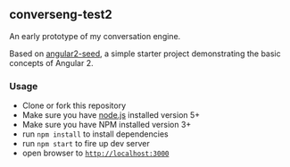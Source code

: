 ## converseng-test2

An early prototype of my conversation engine.

Based on [angular2-seed](https://github.com/angular/angular2-seed), a simple starter project demonstrating the basic concepts of Angular 2.


### Usage
- Clone or fork this repository
- Make sure you have [node.js](https://nodejs.org/) installed version 5+
- Make sure you have NPM installed version 3+
- run `npm install` to install dependencies
- run `npm start` to fire up dev server
- open browser to [`http://localhost:3000`](http://localhost:3000)
